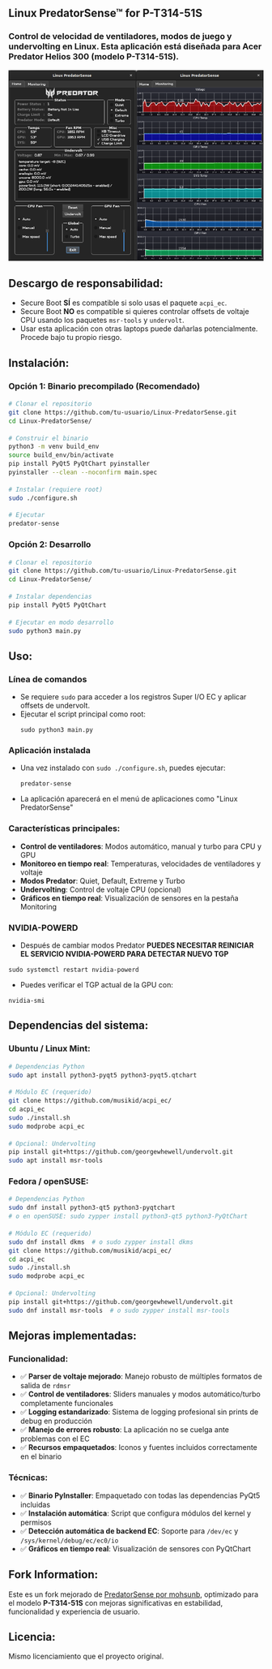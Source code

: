 ## Linux PredatorSense™ for P-T314-51S
### Control de velocidad de ventiladores, modos de juego y undervolting en Linux. Esta aplicación está diseñada para Acer Predator Helios 300 (modelo P-T314-51S).

![Predator Sense](LinuxPredatorSense.png)

## Descargo de responsabilidad:
* Secure Boot **SÍ** es compatible si solo usas el paquete ```acpi_ec```.
* Secure Boot **NO** es compatible si quieres controlar offsets de voltaje CPU usando los paquetes ```msr-tools``` y ```undervolt```.
* Usar esta aplicación con otras laptops puede dañarlas potencialmente. Procede bajo tu propio riesgo.

## Instalación:

### Opción 1: Binario precompilado (Recomendado)
```bash
# Clonar el repositorio
git clone https://github.com/tu-usuario/Linux-PredatorSense.git
cd Linux-PredatorSense/

# Construir el binario
python3 -m venv build_env
source build_env/bin/activate
pip install PyQt5 PyQtChart pyinstaller
pyinstaller --clean --noconfirm main.spec

# Instalar (requiere root)
sudo ./configure.sh

# Ejecutar
predator-sense
```

### Opción 2: Desarrollo
```bash
# Clonar el repositorio
git clone https://github.com/tu-usuario/Linux-PredatorSense.git
cd Linux-PredatorSense/

# Instalar dependencias
pip install PyQt5 PyQtChart

# Ejecutar en modo desarrollo
sudo python3 main.py
```

## Uso:

### Línea de comandos
- Se requiere ```sudo``` para acceder a los registros Super I/O EC y aplicar offsets de undervolt.
- Ejecutar el script principal como root:
  ```
  sudo python3 main.py
  ```

### Aplicación instalada
- Una vez instalado con `sudo ./configure.sh`, puedes ejecutar:
  ```
  predator-sense
  ```
- La aplicación aparecerá en el menú de aplicaciones como "Linux PredatorSense"

### Características principales:
- **Control de ventiladores**: Modos automático, manual y turbo para CPU y GPU
- **Monitoreo en tiempo real**: Temperaturas, velocidades de ventiladores y voltaje
- **Modos Predator**: Quiet, Default, Extreme y Turbo
- **Undervolting**: Control de voltaje CPU (opcional)
- **Gráficos en tiempo real**: Visualización de sensores en la pestaña Monitoring

### NVIDIA-POWERD
- Después de cambiar modos Predator **PUEDES NECESITAR REINICIAR EL SERVICIO NVIDIA-POWERD PARA DETECTAR NUEVO TGP**
```
sudo systemctl restart nvidia-powerd
``` 
- Puedes verificar el TGP actual de la GPU con:
```
nvidia-smi
```

## Dependencias del sistema:

### Ubuntu / Linux Mint:
```bash
# Dependencias Python
sudo apt install python3-pyqt5 python3-pyqt5.qtchart

# Módulo EC (requerido)
git clone https://github.com/musikid/acpi_ec/
cd acpi_ec
sudo ./install.sh
sudo modprobe acpi_ec

# Opcional: Undervolting
pip install git+https://github.com/georgewhewell/undervolt.git
sudo apt install msr-tools
```

### Fedora / openSUSE:
```bash
# Dependencias Python
sudo dnf install python3-qt5 python3-pyqtchart
# o en openSUSE: sudo zypper install python3-qt5 python3-PyQtChart

# Módulo EC (requerido)
sudo dnf install dkms  # o sudo zypper install dkms
git clone https://github.com/musikid/acpi_ec/
cd acpi_ec
sudo ./install.sh
sudo modprobe acpi_ec

# Opcional: Undervolting
pip install git+https://github.com/georgewhewell/undervolt.git
sudo dnf install msr-tools  # o sudo zypper install msr-tools
```

## Mejoras implementadas:

### Funcionalidad:
- ✅ **Parser de voltaje mejorado**: Manejo robusto de múltiples formatos de salida de `rdmsr`
- ✅ **Control de ventiladores**: Sliders manuales y modos automático/turbo completamente funcionales
- ✅ **Logging estandarizado**: Sistema de logging profesional sin prints de debug en producción
- ✅ **Manejo de errores robusto**: La aplicación no se cuelga ante problemas con el EC
- ✅ **Recursos empaquetados**: Iconos y fuentes incluidos correctamente en el binario

### Técnicas:
- ✅ **Binario PyInstaller**: Empaquetado con todas las dependencias PyQt5 incluidas
- ✅ **Instalación automática**: Script que configura módulos del kernel y permisos
- ✅ **Detección automática de backend EC**: Soporte para `/dev/ec` y `/sys/kernel/debug/ec/ec0/io`
- ✅ **Gráficos en tiempo real**: Visualización de sensores con PyQtChart

## Fork Information:
Este es un fork mejorado de [PredatorSense por mohsunb](https://github.com/mohsunb/PredatorSense), optimizado para el modelo **P-T314-51S** con mejoras significativas en estabilidad, funcionalidad y experiencia de usuario.

## Licencia:
Mismo licenciamiento que el proyecto original.
